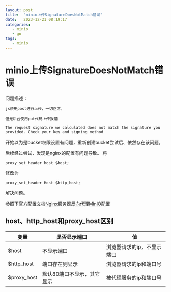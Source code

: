 ```yaml
---
layout: post
title:  "minio上传SignatureDoesNotMatch错误"
date:   2023-12-21 08:19:17
categories: 
   - minio
   - go
tags:
   - minio
---
```


# minio上传SignatureDoesNotMatch错误

问题描述：

    js使用post进行上传，一切正常。

    但是后台使用put代码上传报错
```
The request signature we calculated does not match the signature you provided. Check your key and signing method 
```

开始以为是bucket权限设置有问题，重新创建bucket尝试后、依然存在该问题。

后续经过尝试，发现是nginx的配置有问题导致。
将
```
proxy_set_header host $host;
```
修改为
```
proxy_set_header Host $http_host;
```
解决问题。

参照下官方配置文档[Nginx服务器反向代理MinIO配置](https://minio.org.cn/docs/minio/linux/integrations/setup-nginx-proxy-with-minio.html)

## host、http_host和proxy_host区别

|变量|是否显示端口|值|
|---|---|---|
|$host|不显示端口|浏览器请求的ip，不显示端口|
|$http_host|端口存在则显示|浏览器请求的ip和端口号|
|$proxy_host|默认80端口不显示，其它显示|被代理服务的ip和端口号|